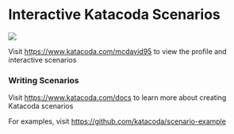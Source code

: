 # Interactive Katacoda Scenarios

[![](http://shields.katacoda.com/katacoda/mcdavid95/count.svg)](https://www.katacoda.com/mcdavid95 "Get your profile on Katacoda.com")

Visit https://www.katacoda.com/mcdavid95 to view the profile and interactive scenarios

### Writing Scenarios
Visit https://www.katacoda.com/docs to learn more about creating Katacoda scenarios

For examples, visit https://github.com/katacoda/scenario-example
